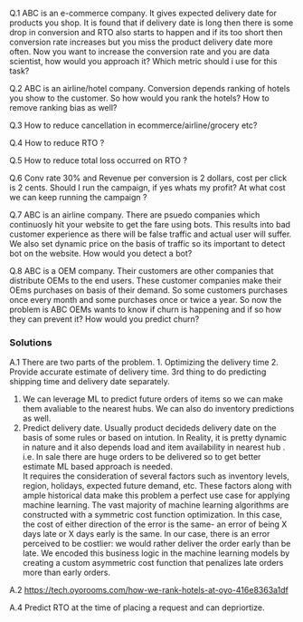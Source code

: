 
Q.1 ABC is an e-commerce company. It gives expected delivery date for products you shop. It is found that if delivery date is long then there is some drop in conversion and RTO also starts to happen and if its too short then conversion rate increases but you miss the product delivery date more often. Now you want to increase the conversion rate and you are data scientist, how would you approach it? Which metric should i use for this task?

Q.2 ABC is an airline/hotel company. Conversion depends ranking of hotels you show to the customer. So how would you rank the hotels? How to remove ranking bias as well?
 

Q.3 How to reduce cancellation in ecommerce/airline/grocery etc?

Q.4 How to reduce RTO ?

Q.5 How to reduce total loss occurred on RTO ?

Q.6 Conv rate 30% and Revenue per conversion is 2 dollars, cost per click is 2 cents. Should I run the campaign, if yes whats my profit? At what cost we can keep running the campaign ?

Q.7 ABC is an airline company. There are psuedo companies which continuosly hit your website to get the fare using bots. This results into bad customer experience as there will be false traffic and actual user will suffer. We also set dynamic price on the basis of traffic so its important to detect bot on the website. How would you detect a bot?

Q.8 ABC is a OEM company. Their customers are other companies that distribute OEMs to the end users. These customer companies make their OEms purchases on basis of their demand. So some customers purchases once every month and some purchases once or twice a year. So now the problem is ABC OEMs wants to know if churn is happening and if so how they can prevent it? How would you predict churn?









### Solutions

A.1 There are two parts of the problem. 1. Optimizing the delivery time 2. Provide accurate estimate of delivery time. 3rd thing to do predicting shipping time and delivery date separately.
1. We can leverage ML to predict future orders of items so we can make them avaliable to the nearest hubs. We can also do inventory predictions as well.
2. Predict delivery date. Usually product decideds delivery date on the basis of some rules or based on intution. In Reality, it is pretty dynamic in nature and it also depends load and item availability in nearest hub . i.e. In sale there are huge orders to be delivered so to get better estimate ML based approach is needed.  
It requires the consideration of several factors such as inventory levels, region, holidays, expected future demand, etc. These factors along with ample historical data make this problem a perfect use case for applying machine learning. 
The vast majority of machine learning algorithms are constructed with a symmetric cost function optimization. In this case, the cost of either direction of the error is the same- an error of being X days late or X days early is the same. In our case, there is an error perceived to be costlier: we would rather deliver the order early than be late. We encoded this business logic in the machine learning models by creating a custom asymmetric cost function that penalizes late orders more than early orders.


A.2 https://tech.oyorooms.com/how-we-rank-hotels-at-oyo-416e8363a1df

A.4 Predict RTO at the time of placing a request and can depriortize. 


